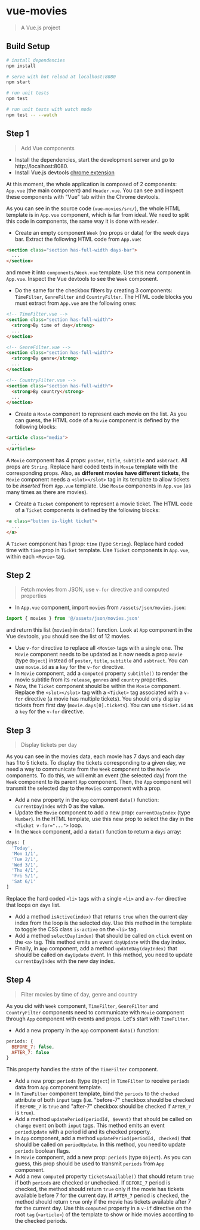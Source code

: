 # vue-movies

> A Vue.js project

## Build Setup

``` bash
# install dependencies
npm install

# serve with hot reload at localhost:8080
npm start

# run unit tests
npm test

# run unit tests with watch mode
npm test -- --watch
```

## Step 1

> Add Vue components

- Install the dependencies, start the development server and go to http://localhost:8080.
- Install Vue.js devtools [chrome extension]( https://chrome.google.com/webstore/detail/vuejs-devtools/nhdogjmejiglipccpnnnanhbledajbpd)

At this moment, the whole application is composed of 2 components: `App.vue` (the main component) and `Header.vue`. You can see and inspect these components with "Vue" tab within the Chrome devtools.

As you can see in the source code (`vue-movies/src/`), the whole HTML template is in `App.vue` component, which is far from ideal. We need to split this code in components, the same way it is done with `Header`.

- Create an empty component `Week` (no props or data) for the week days bar. Extract the following HTML code from `App.vue`:

```html
<section class="section has-full-width days-bar">
  ...
</section>
```

and move it into `components/Week.vue` template. Use this new component in `App.vue`. Inspect the Vue devtools to see the `Week` component.
- Do the same for the checkbox filters by creating 3 components: `TimeFilter`, `GenreFilter` and `CountryFilter`. The HTML code blocks you must extract from `App.vue` are the following ones:

```html
<!-- TimeFilter.vue -->
<section class="section has-full-width">
  <strong>By time of day</strong>
  ...
</section>

<!-- GenreFilter.vue -->
<section class="section has-full-width">
  <strong>By genre</strong>
  ...
</section>

<!-- CountryFilter.vue -->
<section class="section has-full-width">
  <strong>By country</strong>
  ...
</section>
```

- Create a `Movie` component to represent each movie on the list. As you can guess, the HTML code of a `Movie` component is defined by the following blocks:

```html
<article class="media">
  ...
</articles>
```

A `Movie` component has 4 props: `poster`, `title`, `subtitle` and `asbtract`. All props are `String`. Replace hard coded texts in `Movie` template with the corresponding props. Also, as **different movies have different tickets**, the `Movie` component needs a `<slot></slot>` tag in its template to allow tickets to be _inserted_ from `App.vue` template. Use `Movie` components in `App.vue` (as many times as there are movies).
- Create a `Ticket` component to represent a movie ticket. The HTML code of a `Ticket` components is defined by the following blocks:

```html
<a class="button is-light ticket">
  ...
</a>
```

A `Ticket` component has 1 prop: `time` (type `String`). Replace hard coded time with `time` prop in `Ticket` template. Use `Ticket` components in `App.vue`, within each `<Movie>` tag.

## Step 2

> Fetch movies from JSON, use `v-for` directive and computed properties

- In `App.vue` component, import `movies` from `/assets/json/movies.json`:

```javascript
import { movies } from '@/assets/json/movies.json'
```

and return this list (`movies`) in `data()` function. Look at `App` component in the Vue devtools, you should see the list of 12 movies.
- Use `v-for` directive to replace all `<Movie>` tags with a single one. The `Movie` component needs to be updated as it now needs a prop `movie` (type `Object`) instead of `poster`, `title`, `subtitle` and `asbtract`. You can use `movie.id` as a `key` for the `v-for` directive.
- In `Movie` component, add a `computed` property `subtitle()` to render the movie subtitle from its `release`, `genres` and `country` properties.
- Now, the `Ticket` component should be within the `Movie` component. Replace the `<slot></slot>` tag with a `<Ticket>` tag associated with a `v-for` directive (a movie has multiple tickets). You should only display tickets from first day (`movie.days[0].tickets`). You can use `ticket.id` as a `key` for the `v-for` directive.

## Step 3

> Display tickets per day

As you can see in the movies data, each movie has 7 days and each day has 1 to 5 tickets. To display the tickets corresponding to a given day, we need a way to communicate from the `Week` component to the `Movie` components. To do this, we will emit an event (the selected day) from the `Week` component to its parent `App` component. Then, the `App` component will transmit the selected day to the `Movies` component with a prop.
- Add a new property in the `App` component `data()` function: `currentDayIndex` with 0 as the value.
- Update the `Movie` component to add a new prop: `currentDayIndex` (type `Number`). In the HTML template, use this new prop to select the day in the  `<Ticket v-for="...">` loop.
- In the `Week` component, add a `data()` function to return a `days` array:

```javascript
days: [
  'Today',
  'Mon 1/1',
  'Tue 2/1',
  'Wed 3/1',
  'Thu 4/1',
  'Fri 5/1',
  'Sat 6/1'
]
```

Replace the hard coded `<li>` tags with a single `<li>` and a `v-for` directive that loops on `days` list.
- Add a method `isActive(index)` that returns `true` when the current day index from the loop is the selected day. Use this method in the template to toggle the CSS class `is-active` on the `<li>` tag.
- Add a method `selectDay(index)` that should be called on `click` event on the `<a>` tag. This method emits an event `dayUpdate` with the day index.
- Finally, in `App` component, add a method `updateDay(dayIndex)` that should be called on `dayUpdate` event. In this method, you need to update `currentDayIndex` with the new day index.

## Step 4

> Filter movies by time of day, genre and country

As you did with `Week` component, `TimeFilter`, `GenreFilter` and `CountryFilter` components need to communicate with `Movie` component through `App` component with events and props. Let's start with `TimeFilter`.
- Add a new property in the `App` component `data()` function:

```javascript
periods: {
  BEFORE_7: false,
  AFTER_7: false
}
```

This property handles the state of the `TimeFilter` component.
- Add a new prop: `periods` (type `Object`) in `TimeFilter` to receive `periods` data from `App` component template.
- In `TimeFilter` component template, bind the `periods` to the `checked` attribute of both `input` tags (i.e. "before-7" checkbox should be checked if `BEFORE_7` is `true` and "after-7" checkbox should be checked if `AFTER_7` is `true`).
- Add a method `updatePeriod(periodId, $event)` that should be called on `change` event on both `input` tags. This method emits an event `periodUpdate` with a period id and its checked property.
- In `App` component, add a method `updatePeriod(periodId, checked)` that should be called on `periodUpdate`. In this method, you need to update `periods` boolean flags.
- In `Movie` component, add a new prop: `periods` (type `Object`). As you can guess, this prop should be used to transmit `periods` from `App` component.
- Add a new `computed` property `ticketsAvailable()` that should return `true` if both `periods` are checked or unchecked. If `BEFORE_7` period is checked, the method should return `true` only if the movie has tickets available before 7 for the current day. If `AFTER_7` period is checked, the method should return `true` only if the movie has tickets available after 7 for the current day. Use this `computed` property in a `v-if` directive on the root `tag` (`<article>`) of the template to show or hide movies according to the checked periods.

